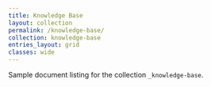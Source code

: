 ```yaml
---
title: Knowledge Base
layout: collection
permalink: /knowledge-base/
collection: knowledge-base
entries_layout: grid
classes: wide
---
```


Sample document listing for the collection `_knowledge-base`.
